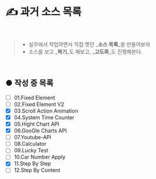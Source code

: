 # ✍️ 과거 소스 목록

<br />

> * 실무에서 작업하면서 직접 짯던 _**소스 목록**_을 만들어보자
> * 소스를 보고 _**복기**_도 해보고, _**고도화**_도 진행해본다.

<br />

## ● 작성 중 목록

* [ ] 01.Fixed Element
* [ ] 02.Fixed Element V2
* [X] 03.Scroll Action Animation
* [X] 04.System Time Counter
* [X] 05.Hight Chart API
* [X] 06.GooGle Charts API
* [ ] 07.Youtube-API
* [ ] 08.Calculator
* [ ] 09.Lucky Test
* [ ] 10.Car Number Apply
* [X] 11.Step By Step
* [ ] 12.Step By Content

<br>
<br>
<br>
